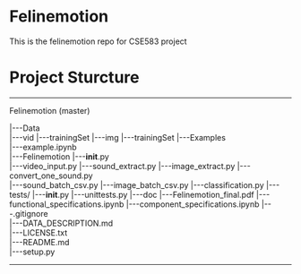 # Felinemotion
This is the felinemotion repo for CSE583 project

# Project Sturcture

----

Felinemotion (master)  

|---Data  
    |---vid
        |---trainingSet
    |---img
        |---trainingSet
|---Examples  
    |---example.ipynb  
|---Felinemotion 
    |---__init__.py  
    |---video_input.py
    |---sound_extract.py
    |---image_extract.py
    |---convert_one_sound.py  
    |---sound_batch_csv.py 
    |---image_batch_csv.py
    |---classification.py
    |---tests/
        |---__init__.py
        |---unittests.py
|---doc
    |---Felinemotion_final.pdf
    |---functional_specifications.ipynb
    |---component_specifications.ipynb
|---.gitignore  
|---DATA_DESCRIPTION.md  
|---LICENSE.txt  
|---README.md   
|---setup.py 

----

